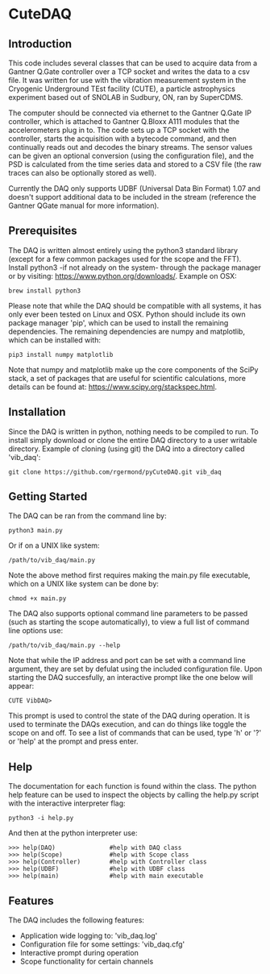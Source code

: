 # CuteDAQ 

## Introduction

This code includes several classes that can be used to acquire data from a Gantner Q.Gate controller over a TCP socket and writes the data to a csv file. It was written for use with the vibration measurement system in the Cryogenic Underground TEst facility (CUTE), a particle astrophysics experiment based out of SNOLAB in Sudbury, ON, ran by SuperCDMS.

The computer should be connected via ethernet to the Gantner Q.Gate IP controller, which is attached to Gantner Q.Bloxx A111 modules that the accelerometers plug in to. The code sets up a TCP socket with the controller, starts the acquisition with a bytecode command, and then continually reads out and decodes the binary streams. The sensor values can be given an optional conversion (using the configuration file), and the PSD is calculated from the time series data and stored to a CSV file (the raw traces can also be optionally stored as well). 

Currently the DAQ only supports UDBF (Universal Data Bin Format) 1.07 and doesn't support additional data to be included in the stream (reference the Gantner QGate manual for more information).

## Prerequisites
The DAQ is written almost entirely using the python3 standard library (except for a few common packages used for the scope and the FFT). Install python3 -if not already on the system- through the package manager or by visiting: https://www.python.org/downloads/. Example on OSX:
```
brew install python3
```
Please note that while the DAQ should be compatible with all systems, it has only ever been tested on Linux and OSX. Python should include its own package manager 'pip', which can be used to install the remaining dependencies. The remaining dependencies are numpy and matplotlib, which can be installed with:
```
pip3 install numpy matplotlib
```
Note that numpy and matplotlib make up the core components of the SciPy stack, a set of packages that are useful for scientific calculations, more details can be found at: https://www.scipy.org/stackspec.html.   

## Installation
Since the DAQ is written in python, nothing needs to be compiled to run. To install simply download or clone the entire DAQ directory to a user writable directory. Example of cloning (using git) the DAQ into a directory called 'vib_daq':    
```
git clone https://github.com/rgermond/pyCuteDAQ.git vib_daq 
```

## Getting Started
The DAQ can be ran from the command line by: 
```
python3 main.py
```
Or if on a UNIX like system:
```
/path/to/vib_daq/main.py
```
Note the above method first requires making the main.py file executable, which on a UNIX like system can be done by:
```
chmod +x main.py
```
The DAQ also supports optional command line parameters to be passed (such as starting the scope automatically), to view a full list of command line options use:
```
/path/to/vib_daq/main.py --help
```
Note that while the IP address and port can be set with a command line argument, they are set by defulat using the included configuration file.
Upon starting the DAQ succesfully, an interactive prompt like the one below will appear:
```
CUTE VibDAQ> 
```
This prompt is used to control the state of the DAQ during operation. It is used to terminate the DAQs execution, and can do things like toggle the scope on and off. To see a list of commands that can be used, type 'h' or '?' or 'help' at the prompt and press enter.

## Help
The documentation for each function is found within the class. The python help feature can be used to inspect the objects by calling the help.py script with the interactive interpreter flag:
```
python3 -i help.py
```
And then at the python interpreter use:
```
>>> help(DAQ)               #help with DAQ class
>>> help(Scope)             #help with Scope class
>>> help(Controller)        #help with Controller class
>>> help(UDBF)              #help with UDBF class
>>> help(main)              #help with main executable
```

## Features
The DAQ includes the following features:
* Application wide logging to: 'vib_daq.log'
* Configuration file for some settings: 'vib_daq.cfg'
* Interactive prompt during operation
* Scope functionality for certain channels
